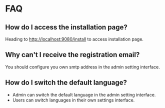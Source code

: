 ---
---

# FAQ
## How do I access the installation page?

Heading to [http://localhost:9080/install](http://localhost:9080/install) to access installation page.

## Why can't I receive the registration email?

You should configure you own smtp address in the admin setting interface.

## How do I switch the default language?

- Admin can switch the default language in the admin setting interface.
- Users can switch languages in their own settings interface.
